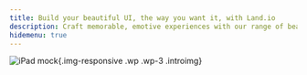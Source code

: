 ```yaml
---
title: Build your beautiful UI, the way you want it, with Land.io
description: Craft memorable, emotive experiences with our range of beautiful UI elements.
hidemenu: true
---
```

![iPad mock](mock.png){.img-responsive .wp .wp-3 .introimg}
